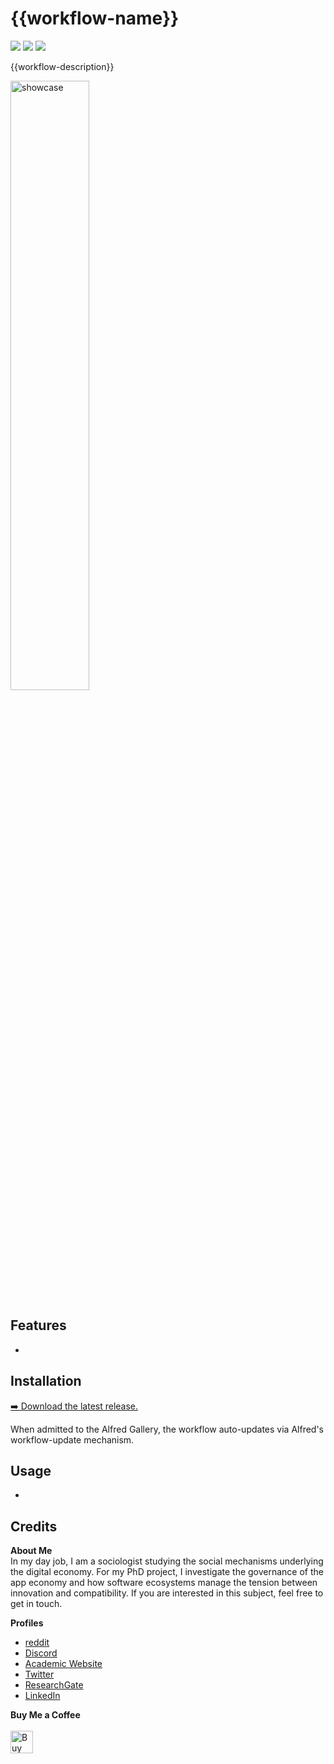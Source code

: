 # {{workflow-name}}
![](https://img.shields.io/github/downloads/chrisgrieser/{{workflow-id}}/total?label=Total%20Downloads&style=plastic) ![](https://img.shields.io/github/v/release/chrisgrieser/{{workflow-id}}?label=Latest%20Release&style=plastic) [![](https://img.shields.io/badge/changelog-click%20here-FFE800?style=plastic)](./Changelog.md)

{{workflow-description}}

<img src="./assets/showcase.png" alt="showcase" width="50%">

## Features
- 

## Installation
[➡️ Download the latest release.](https://github.com/chrisgrieser/{{workflow-id}}/releases/latest)

When admitted to the Alfred Gallery, the workflow auto-updates via Alfred's workflow-update mechanism.

## Usage
- 

## Credits
<!-- vale Google.FirstPerson = NO -->
__About Me__  
In my day job, I am a sociologist studying the social mechanisms underlying the digital economy. For my PhD project, I investigate the governance of the app economy and how software ecosystems manage the tension between innovation and compatibility. If you are interested in this subject, feel free to get in touch.

__Profiles__  
- [reddit](https://www.reddit.com/user/pseudometapseudo)
- [Discord](https://discordapp.com/users/462774483044794368/)
- [Academic Website](https://chris-grieser.de/)
- [Twitter](https://twitter.com/pseudo_meta)
- [ResearchGate](https://www.researchgate.net/profile/Christopher-Grieser)
- [LinkedIn](https://www.linkedin.com/in/christopher-grieser-ba693b17a/)

__Buy Me a Coffee__  
<br>
<a href='https://ko-fi.com/Y8Y86SQ91' target='_blank'><img height='36' style='border:0px;height:36px;' src='https://cdn.ko-fi.com/cdn/kofi1.png?v=3' border='0' alt='Buy Me a Coffee at ko-fi.com' /></a>

